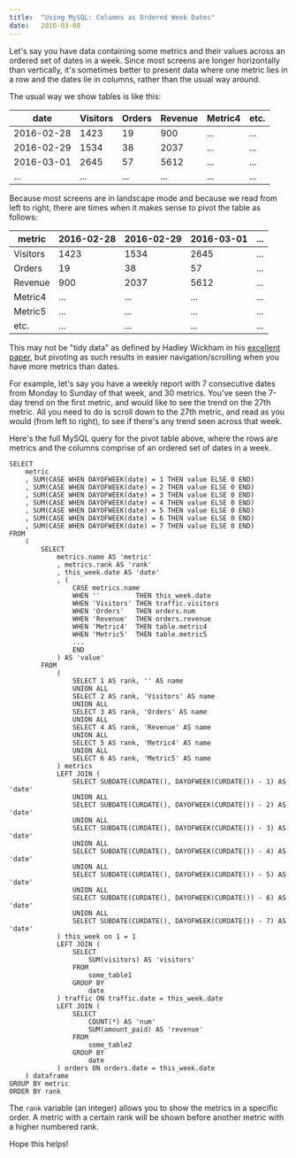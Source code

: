 ```yaml
---
title:  "Using MySQL: Columns as Ordered Week Dates"
date:   2016-03-08
---
```


Let's say you have data containing some metrics and their values across an ordered set of dates in a week. Since most screens are longer horizontally than vertically, it's sometimes better to present data where one metric lies in a row and the dates lie in columns, rather than the usual way around.

The usual way we show tables is like this:

| date       | Visitors | Orders | Revenue | Metric4 | etc. |
|------------|----------|--------|---------|---------|------|
| 2016-02-28 | 1423     | 19     | 900     | ...     | ...  |
| 2016-02-29 | 1534     | 38     | 2037    | ...     | ...  |
| 2016-03-01 | 2645     | 57     | 5612    | ...     | ...  |
| ...        | ...      | ...    | ...     | ...     | ...  |

Because most screens are in landscape mode and because we read from left to right, there are times when it makes sense to pivot the table as follows:

| metric   | 2016-02-28 | 2016-02-29 | 2016-03-01 | ... |
|----------|------------|------------|------------|-----|
| Visitors | 1423       | 1534       | 2645       | ... |
| Orders   | 19         | 38         | 57         | ... |
| Revenue  | 900        | 2037       | 5612       | ... |
| Metric4  | ...        | ...        | ...        | ... |
| Metric5  | ...        | ...        | ...        | ... |
| etc.     | ...        | ...        | ...        | ... |

This may not be "tidy data" as defined by Hadley Wickham in his [excellent paper](https://www.jstatsoft.org/article/view/v059i10), but pivoting as such results in easier navigation/scrolling when you have more metrics than dates.

For example, let's say you have a weekly report with 7 consecutive dates from Monday to Sunday of that week, and 30 metrics. You've seen the 7-day trend on the first metric, and would like to see the trend on the 27th metric. All you need to do is scroll down to the 27th metric, and read as you would (from left to right), to see if there's any trend seen across that week.

Here's the full MySQL query for the pivot table above, where the rows are metrics and the columns comprise of an ordered set of dates in a week.

```
SELECT
    metric
    , SUM(CASE WHEN DAYOFWEEK(date) = 1 THEN value ELSE 0 END)
    , SUM(CASE WHEN DAYOFWEEK(date) = 2 THEN value ELSE 0 END)
    , SUM(CASE WHEN DAYOFWEEK(date) = 3 THEN value ELSE 0 END)
    , SUM(CASE WHEN DAYOFWEEK(date) = 4 THEN value ELSE 0 END)
    , SUM(CASE WHEN DAYOFWEEK(date) = 5 THEN value ELSE 0 END)
    , SUM(CASE WHEN DAYOFWEEK(date) = 6 THEN value ELSE 0 END)
    , SUM(CASE WHEN DAYOFWEEK(date) = 7 THEN value ELSE 0 END)
FROM
    (
        SELECT
            metrics.name AS 'metric'
            , metrics.rank AS 'rank'
            , this_week.date AS 'date'
            , (
                CASE metrics.name
                WHEN ''         THEN this_week.date
                WHEN 'Visitors' THEN traffic.visitors
                WHEN 'Orders'   THEN orders.num
                WHEN 'Revenue'  THEN orders.revenue
                WHEN 'Metric4'  THEN table.metric4
                WHEN 'Metric5'  THEN table.metric5
                ...
                END
            ) AS 'value'
        FROM
            (
                SELECT 1 AS rank, '' AS name
                UNION ALL
                SELECT 2 AS rank, 'Visitors' AS name
                UNION ALL
                SELECT 3 AS rank, 'Orders' AS name
                UNION ALL
                SELECT 4 AS rank, 'Revenue' AS name
                UNION ALL
                SELECT 5 AS rank, 'Metric4' AS name
                UNION ALL
                SELECT 6 AS rank, 'Metric5' AS name
            ) metrics
            LEFT JOIN (
                SELECT SUBDATE(CURDATE(), DAYOFWEEK(CURDATE()) - 1) AS 'date'
                UNION ALL
                SELECT SUBDATE(CURDATE(), DAYOFWEEK(CURDATE()) - 2) AS 'date'
                UNION ALL
                SELECT SUBDATE(CURDATE(), DAYOFWEEK(CURDATE()) - 3) AS 'date'
                UNION ALL
                SELECT SUBDATE(CURDATE(), DAYOFWEEK(CURDATE()) - 4) AS 'date'
                UNION ALL
                SELECT SUBDATE(CURDATE(), DAYOFWEEK(CURDATE()) - 5) AS 'date'
                UNION ALL
                SELECT SUBDATE(CURDATE(), DAYOFWEEK(CURDATE()) - 6) AS 'date'
                UNION ALL
                SELECT SUBDATE(CURDATE(), DAYOFWEEK(CURDATE()) - 7) AS 'date'
            ) this_week on 1 = 1
            LEFT JOIN (
                SELECT
                    SUM(visitors) AS 'visitors'
                FROM
                    some_table1
                GROUP BY
                    date
            ) traffic ON traffic.date = this_week.date
            LEFT JOIN (
                SELECT
                    COUNT(*) AS 'num'
                    SUM(amount_paid) AS 'revenue'
                FROM
                    some_table2
                GROUP BY
                    date
            ) orders ON orders.date = this_week.date
    ) dataframe
GROUP BY metric
ORDER BY rank
```

The `rank` variable (an integer) allows you to show the metrics in a specific order. A metric with a certain rank will be shown before another metric with a higher numbered rank.

Hope this helps!
